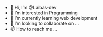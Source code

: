 - 👋 Hi, I’m @Laibas-dev
- 👀 I’m interested in Prpgramming
- 🌱 I’m currently learning web development
- 💞️ I’m looking to collaborate on ...
- 📫 How to reach me ...

<!---
Laibas-dev/Laibas-dev is a ✨ special ✨ repository because its `README.md` (this file) appears on your GitHub profile.
You can click the Preview link to take a look at your changes.
--->
